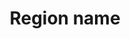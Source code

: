 ---
title: 'Region name'
field: 'is.coverage.region'
slug: 'global-region-name'
description: 'Region where data was collected or the focus of the research described in the information product. Terms should be in UN M.49 format.'
comment: 'Select from control list'
required: False
vocabulary: 'vocabulary.txt'
module: 'Coverage'
cluster: 'Global'
policy: 'Controlled value. Multi select from control list.'
layout: 'home'
---